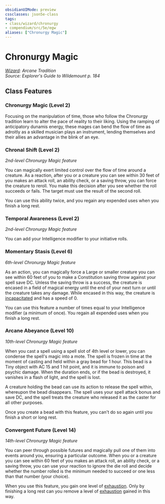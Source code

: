 ```yaml
---
obsidianUIMode: preview
cssclasses: json5e-class
tags:
- class/wizard/chronurgy
- compendium/src/5e/egw
aliases: ["Chronurgy Magic"]
---
```

# Chronurgy Magic
*[Wizard](wizard.md): Arcane Tradition*  
*Source: Explorer's Guide to Wildemount p. 184*  


## Class Features

### Chronurgy Magic (Level 2)

Focusing on the manipulation of time, those who follow the Chronurgy tradition learn to alter the pace of reality to their liking. Using the ramping of anticipatory dunamis energy, these mages can bend the flow of time as adroitly as a skilled musician plays an instrument, lending themselves and their allies an advantage in the blink of an eye.

### Chronal Shift (Level 2)

*2nd-level Chronurgy Magic feature*

You can magically exert limited control over the flow of time around a creature. As a reaction, after you or a creature you can see within 30 feet of you makes an attack roll, an ability check, or a saving throw, you can force the creature to reroll. You make this decision after you see whether the roll succeeds or fails. The target must use the result of the second roll.

You can use this ability twice, and you regain any expended uses when you finish a long rest.

### Temporal Awareness (Level 2)

*2nd-level Chronurgy Magic feature*

You can add your Intelligence modifier to your initiative rolls.

### Momentary Stasis (Level 6)

*6th-level Chronurgy Magic feature*

As an action, you can magically force a Large or smaller creature you can see within 60 feet of you to make a Constitution saving throw against your spell save DC. Unless the saving throw is a success, the creature is encased in a field of magical energy until the end of your next turn or until the creature takes any damage. While encased in this way, the creature is [incapacitated](2.%20GM%20Tools/Misc%20DND%20Handbook/compendium/rules/conditions.md#incapacitated) and has a speed of 0.

You can use this feature a number of times equal to your Intelligence modifier (a minimum of once). You regain all expended uses when you finish a long rest.

### Arcane Abeyance (Level 10)

*10th-level Chronurgy Magic feature*

When you cast a spell using a spell slot of 4th level or lower, you can condense the spell's magic into a mote. The spell is frozen in time at the moment of casting and held within a gray bead for 1 hour. This bead is a Tiny object with AC 15 and 1 hit point, and it is immune to poison and psychic damage. When the duration ends, or if the bead is destroyed, it vanishes in a flash of light, and the spell is lost.

A creature holding the bead can use its action to release the spell within, whereupon the bead disappears. The spell uses your spell attack bonus and save DC, and the spell treats the creature who released it as the caster for all other purposes.

Once you create a bead with this feature, you can't do so again until you finish a short or long rest.

### Convergent Future (Level 14)

*14th-level Chronurgy Magic feature*

You can peer through possible futures and magically pull one of them into events around you, ensuring a particular outcome. When you or a creature you can see within 60 feet of you makes an attack roll, an ability check, or a saving throw, you can use your reaction to ignore the die roll and decide whether the number rolled is the minimum needed to succeed or one less than that number (your choice).

When you use this feature, you gain one level of [exhaustion](2.%20GM%20Tools/Misc%20DND%20Handbook/compendium/rules/conditions.md#exhaustion). Only by finishing a long rest can you remove a level of [exhaustion](2.%20GM%20Tools/Misc%20DND%20Handbook/compendium/rules/conditions.md#exhaustion) gained in this way.